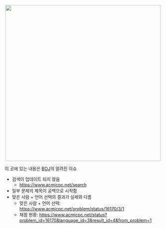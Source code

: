 <p align="center"><a href = "https://www.acmicpc.net"><img src="https://upload.acmicpc.net/23278560-e2ca-4e90-a663-9386e5049860/boj.png" width="500"></a></p>

이 곳에 있는 내용은 [BOJ](https://www.acmicpc.net)의 알려진 이슈

* 검색이 업데이트 되지 않음
  * https://www.acmicpc.net/search
* 일부 문제의 제목이 공백으로 시작함
* 맞은 사람 + 언어 선택의 결과가 실제와 다름
  * 맞은 사람 + 언어 선택: https://www.acmicpc.net/problem/status/16170/3/1
  * 채점 현황: https://www.acmicpc.net/status?problem_id=16170&language_id=3&result_id=4&from_problem=1
